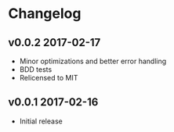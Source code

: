 # Changelog

## v0.0.2 2017-02-17

  * Minor optimizations and better error handling
  * BDD tests
  * Relicensed to MIT

## v0.0.1 2017-02-16

  * Initial release
